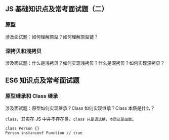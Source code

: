 ## JS 基础知识点及常考面试题（二）

### 原型

涉及面试题：如何理解原型？如何理解原型链？

### 深拷贝和浅拷贝

涉及面试题：什么是浅拷贝？如何实现浅拷贝？什么是深拷贝？如何实现深拷贝？

## ES6 知识点及常考面试题

### 原型继承和 Class 继承

涉及面试题：原型如何实现继承？Class 如何实现继承？Class 本质是什么？

`class`，其实在 JS 中并不存在类，`class 只是语法糖，本质还是函数`。

```javascrpt
class Person {}
Person instanceof Function // true
```

